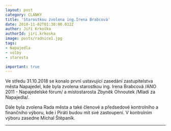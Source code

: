 ```yaml
---
layout: post
category: CLANKY
title: 'Starostkou zvolena ing.Irena Brabcová'
date: 2018-11-02T01:30:00.032Z
author: Jiří Krkoška 
authorId: jiri.krkoska
image: posts/radnice1.jpg
tags: 
- Napajedla 
- volby 
- starosta

important: true
---
```


Ve středu 31.10.2018 se konalo první ustavující zasedání zastupitelstva města Napajedel, kde byla zvolena starostkou ing. Irena Brabcová /ANO 2011 - Napajedelské fórum/ a místostarosta Zbyněk Ohnoutek /Mladí za Napajedla/.

Dále byla zvolena Rada města a také členové a předsedové kontrolního a finančního výboru, kde i Piráti budou mít své zastoupení. V kontrolním výboru zasedne Michal Štěpaník.

- - -
